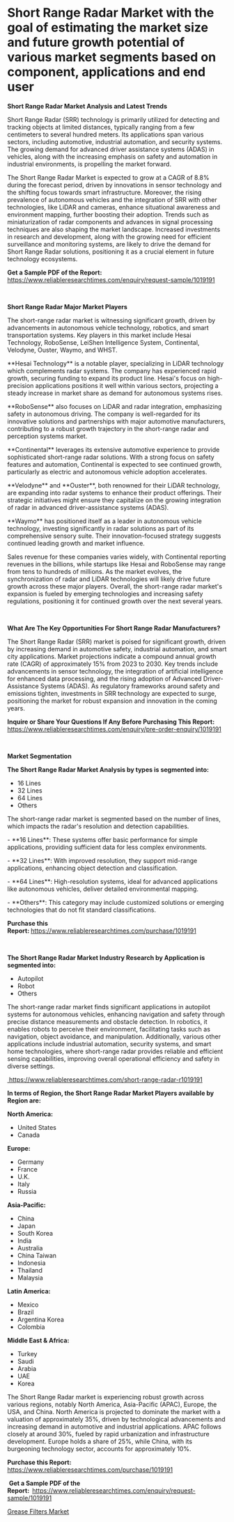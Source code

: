 <p><h1>Short Range Radar Market with the goal of estimating the market size and future growth potential of various market segments based on component, applications and end user</h1></p><p><strong>Short Range Radar Market Analysis and Latest Trends</strong></p>
<p><p>Short Range Radar (SRR) technology is primarily utilized for detecting and tracking objects at limited distances, typically ranging from a few centimeters to several hundred meters. Its applications span various sectors, including automotive, industrial automation, and security systems. The growing demand for advanced driver assistance systems (ADAS) in vehicles, along with the increasing emphasis on safety and automation in industrial environments, is propelling the market forward.</p><p>The Short Range Radar Market is expected to grow at a CAGR of 8.8% during the forecast period, driven by innovations in sensor technology and the shifting focus towards smart infrastructure. Moreover, the rising prevalence of autonomous vehicles and the integration of SRR with other technologies, like LiDAR and cameras, enhance situational awareness and environment mapping, further boosting their adoption. Trends such as miniaturization of radar components and advances in signal processing techniques are also shaping the market landscape. Increased investments in research and development, along with the growing need for efficient surveillance and monitoring systems, are likely to drive the demand for Short Range Radar solutions, positioning it as a crucial element in future technology ecosystems.</p></p>
<p><strong>Get a Sample PDF of the Report:&nbsp;</strong> <a href="https://www.reliableresearchtimes.com/enquiry/request-sample/1019191?utm_campaign=2267&utm_medium=2&utm_source=Github&utm_content=ia&utm_term=10042025&utm_id=short-range-radar">https://www.reliableresearchtimes.com/enquiry/request-sample/1019191</a></p>
<p>&nbsp;</p>
<p><strong>Short Range Radar Major Market Players</strong></p>
<p><p>The short-range radar market is witnessing significant growth, driven by advancements in autonomous vehicle technology, robotics, and smart transportation systems. Key players in this market include Hesai Technology, RoboSense, LeiShen Intelligence System, Continental, Velodyne, Ouster, Waymo, and WHST.</p><p>**Hesai Technology** is a notable player, specializing in LiDAR technology which complements radar systems. The company has experienced rapid growth, securing funding to expand its product line. Hesai's focus on high-precision applications positions it well within various sectors, projecting a steady increase in market share as demand for autonomous systems rises.</p><p>**RoboSense** also focuses on LiDAR and radar integration, emphasizing safety in autonomous driving. The company is well-regarded for its innovative solutions and partnerships with major automotive manufacturers, contributing to a robust growth trajectory in the short-range radar and perception systems market.</p><p>**Continental** leverages its extensive automotive experience to provide sophisticated short-range radar solutions. With a strong focus on safety features and automation, Continental is expected to see continued growth, particularly as electric and autonomous vehicle adoption accelerates.</p><p>**Velodyne** and **Ouster**, both renowned for their LiDAR technology, are expanding into radar systems to enhance their product offerings. Their strategic initiatives might ensure they capitalize on the growing integration of radar in advanced driver-assistance systems (ADAS).</p><p>**Waymo** has positioned itself as a leader in autonomous vehicle technology, investing significantly in radar solutions as part of its comprehensive sensory suite. Their innovation-focused strategy suggests continued leading growth and market influence.</p><p>Sales revenue for these companies varies widely, with Continental reporting revenues in the billions, while startups like Hesai and RoboSense may range from tens to hundreds of millions. As the market evolves, the synchronization of radar and LiDAR technologies will likely drive future growth across these major players. Overall, the short-range radar market's expansion is fueled by emerging technologies and increasing safety regulations, positioning it for continued growth over the next several years.</p></p>
<p>&nbsp;</p>
<p><strong>What Are The Key Opportunities For Short Range Radar Manufacturers?</strong></p>
<p><p>The Short Range Radar (SRR) market is poised for significant growth, driven by increasing demand in automotive safety, industrial automation, and smart city applications. Market projections indicate a compound annual growth rate (CAGR) of approximately 15% from 2023 to 2030. Key trends include advancements in sensor technology, the integration of artificial intelligence for enhanced data processing, and the rising adoption of Advanced Driver-Assistance Systems (ADAS). As regulatory frameworks around safety and emissions tighten, investments in SRR technology are expected to surge, positioning the market for robust expansion and innovation in the coming years.</p></p>
<p><strong>Inquire or Share Your Questions If Any Before Purchasing This Report:</strong> <a href="https://www.reliableresearchtimes.com/enquiry/pre-order-enquiry/1019191?utm_campaign=2267&utm_medium=2&utm_source=Github&utm_content=ia&utm_term=10042025&utm_id=short-range-radar">https://www.reliableresearchtimes.com/enquiry/pre-order-enquiry/1019191</a></p>
<p>&nbsp;</p>
<p><strong>Market Segmentation</strong></p>
<p><strong>The Short Range Radar Market Analysis by types is segmented into:</strong></p>
<p><ul><li>16 Lines</li><li>32 Lines</li><li>64 Lines</li><li>Others</li></ul></p>
<p><p>The short-range radar market is segmented based on the number of lines, which impacts the radar's resolution and detection capabilities. </p><p>- **16 Lines**: These systems offer basic performance for simple applications, providing sufficient data for less complex environments. </p><p>- **32 Lines**: With improved resolution, they support mid-range applications, enhancing object detection and classification. </p><p>- **64 Lines**: High-resolution systems, ideal for advanced applications like autonomous vehicles, deliver detailed environmental mapping. </p><p>- **Others**: This category may include customized solutions or emerging technologies that do not fit standard classifications.</p></p>
<p><strong>Purchase this Report:&nbsp;</strong><a href="https://www.reliableresearchtimes.com/purchase/1019191?utm_campaign=2267&utm_medium=2&utm_source=Github&utm_content=ia&utm_term=10042025&utm_id=short-range-radar">https://www.reliableresearchtimes.com/purchase/1019191</a></p>
<p>&nbsp;</p>
<p><strong>The Short Range Radar Market Industry Research by Application is segmented into:</strong></p>
<p><ul><li>Autopilot</li><li>Robot</li><li>Others</li></ul></p>
<p><p>The short-range radar market finds significant applications in autopilot systems for autonomous vehicles, enhancing navigation and safety through precise distance measurements and obstacle detection. In robotics, it enables robots to perceive their environment, facilitating tasks such as navigation, object avoidance, and manipulation. Additionally, various other applications include industrial automation, security systems, and smart home technologies, where short-range radar provides reliable and efficient sensing capabilities, improving overall operational efficiency and safety in diverse settings.</p></p>
<p><a href="https://www.reliableresearchtimes.com/short-range-radar-r1019191?utm_campaign=2267&utm_medium=2&utm_source=Github&utm_content=ia&utm_term=10042025&utm_id=short-range-radar">&nbsp;https://www.reliableresearchtimes.com/short-range-radar-r1019191</a></p>
<p><strong>In terms of Region, the Short Range Radar Market Players available by Region are:</strong></p>
<p>
    <p> <strong> North America: </strong>
        <ul>
            <li>United States</li>
            <li>Canada</li>
        </ul>
        </p> 
    <p> <strong> Europe: </strong>
        <ul>
            <li>Germany</li>
            <li>France</li>
            <li>U.K.</li>
            <li>Italy</li>
            <li>Russia</li>
        </ul>
        </p> 
    <p> <strong> Asia-Pacific: </strong>
        <ul>
            <li>China</li>
            <li>Japan</li>
            <li>South Korea</li>
            <li>India</li>
            <li>Australia</li>
            <li>China Taiwan</li>
            <li>Indonesia</li>
            <li>Thailand</li>
            <li>Malaysia</li>
        </ul>
        </p> 
    <p> <strong> Latin America: </strong>
        <ul>
            <li>Mexico</li>
            <li>Brazil</li>
            <li>Argentina Korea</li>
            <li>Colombia</li>
        </ul>
        </p> 
    <p> <strong> Middle East & Africa: </strong>
        <ul>
            <li>Turkey</li>
            <li>Saudi</li>
            <li>Arabia</li>
            <li>UAE</li>
            <li>Korea</li>
        </ul>
    </p>
    </p>
<p><p>The Short Range Radar market is experiencing robust growth across various regions, notably North America, Asia-Pacific (APAC), Europe, the USA, and China. North America is projected to dominate the market with a valuation of approximately 35%, driven by technological advancements and increasing demand in automotive and industrial applications. APAC follows closely at around 30%, fueled by rapid urbanization and infrastructure development. Europe holds a share of 25%, while China, with its burgeoning technology sector, accounts for approximately 10%.</p></p>
<p><strong>Purchase this Report: </strong><a href="https://www.reliableresearchtimes.com/purchase/1019191?utm_campaign=2267&utm_medium=2&utm_source=Github&utm_content=ia&utm_term=10042025&utm_id=short-range-radar">https://www.reliableresearchtimes.com/purchase/1019191</a></p>
<p>&nbsp;<strong>Get a Sample PDF of the Report:&nbsp;&nbsp;</strong><a href="https://www.reliableresearchtimes.com/enquiry/request-sample/1019191?utm_campaign=2267&utm_medium=2&utm_source=Github&utm_content=ia&utm_term=10042025&utm_id=short-range-radar">https://www.reliableresearchtimes.com/enquiry/request-sample/1019191</a></p>
<p><strong></strong></p>
<p><p><a href="https://github.com/alrogikrosa/Market-Research-Report-List-1/blob/main/grease-filters-market.md?utm_campaign=2267&utm_medium=2&utm_source=Github&utm_content=ia&utm_term=10042025&utm_id=short-range-radar">Grease Filters Market</a></p></p>
